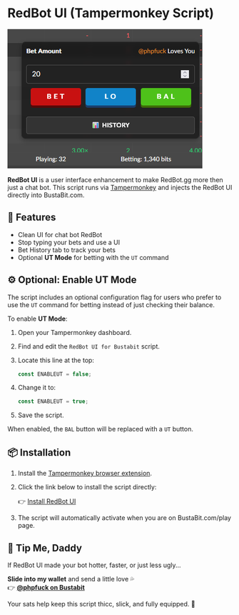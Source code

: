 # RedBot UI (Tampermonkey Script)

![RedBot UI Preview](https://raw.githubusercontent.com/phpfail/Redbot-UI/main/preview.png)

**RedBot UI** is a user interface enhancement to make RedBot.gg more then just a chat bot. This script runs via [Tampermonkey](https://www.tampermonkey.net/) and injects the RedBot UI directly into BustaBit.com.

## 🚀 Features

- Clean UI for chat bot RedBot
- Stop typing your bets and use a UI
- Bet History tab to track your bets
- Optional **UT Mode** for betting with the `UT` command

## ⚙️ Optional: Enable UT Mode

The script includes an optional configuration flag for users who prefer to use the `UT` command for betting instead of just checking their balance.

To enable **UT Mode**:

1. Open your Tampermonkey dashboard.
2. Find and edit the `RedBot UI for Bustabit` script.
3. Locate this line at the top:
   ```js
   const ENABLEUT = false;
   ```

4. Change it to:

   ```js
   const ENABLEUT = true;
   ```
5. Save the script.

When enabled, the `BAL` button will be replaced with a `UT` button.


## 📦 Installation

1. Install the [Tampermonkey browser extension](https://www.tampermonkey.net/).

2. Click the link below to install the script directly:

   👉 [Install RedBot UI](https://github.com/phpfail/Redbot-UI/raw/main/redbot-ui.user.js)

3. The script will automatically activate when you are on BustaBit.com/play page.

## 🍆 Tip Me, Daddy

If RedBot UI made your bot hotter, faster, or just less ugly...

**Slide into my wallet** and send a little love 💦  
👉 [**@phpfuck on Bustabit**](https://bustabit.com/user/phpfuck)

Your sats help keep this script thicc, slick, and fully equipped. 💋

